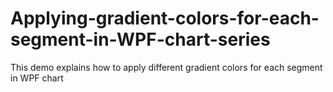 # Applying-gradient-colors-for-each-segment-in-WPF-chart-series
This demo explains how to apply different gradient colors for each segment in WPF chart
